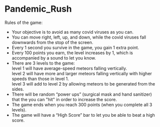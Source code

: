 # Pandemic_Rush

Rules of the game:
- Your objective is to avoid as many covid viruses as you can.  
- You can move right, left, up, and down, while the covid viruses fall downwards from the stop of the screen.  
- Every 1 second you survive in the game, you gain 1 extra point.
- Every 100 points you earn, the level increases by 1, which is accompanied by a sound to let you know.
- There are 3 levels to the game:   
level 1 will have average-speed meteors falling vertically.  
level 2 will have more and larger meteors falling vertically with higher speeds than those in level 1.  
level 3 will add to level 2 by allowing meteors to be generated from the sides.
- There will be random “power ups” (surgical mask and hand sanitizer) that the
you can "hit" in order to increase the score.  
- The game ends when you reach 300 points (when you complete all 3 levels).
- The game will have a “High Score” bar to let you be able to beat a high score.
